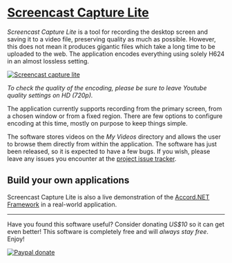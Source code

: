 # [Screencast Capture Lite](http://cesarsouza.github.io/screencast-capture/)

*Screencast Capture Lite* is a tool for recording the desktop screen and saving it to a video file, preserving quality as much as possible. However, this does not mean it produces gigantic files which take a long time to be uploaded to the web. The application encodes everything using solely H624 in an almost lossless setting.<br />
   
[![Screencast capture lite](https://raw.githubusercontent.com/cesarsouza/screencast-capture/gh-pages/images/screencast-lite.png)](http://www.youtube.com/watch?v=nZp0ngXb_Ro&hd=1)

_To check the quality of the encoding, please be sure to leave Youtube quality settings on HD (720p)._

The application currently supports recording from the primary screen, from a chosen window or from a fixed region. There are few options to configure encoding at this time, mostly on purpose to keep things simple.

The software stores videos on the _My Videos_ directory and allows the user to browse them directly from within the application. The software has just been released, so it is expected to have a few bugs. If you wish, please leave any issues you encounter at the [project issue tracker](https://github.com/cesarsouza/screencast-capture/issues).

## Build your own applications

Screencast Capture Lite is also a live demonstration of the [Accord.NET Framework](http://accord-framework.net) in a real-world application.


------

Have you found this software useful? Consider donating *US$10* so it can get even better! This software is completely free and will *always stay free*. Enjoy!

[![Paypal donate](https://www.paypalobjects.com/en_US/i/btn/btn_donate_LG.gif)](https://www.paypal.com/cgi-bin/webscr?cmd=_s-xclick&hosted_button_id=MPU4U4NZZSG86)
